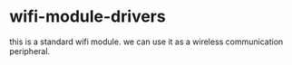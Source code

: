 # wifi-module-drivers 
this is a standard wifi module. we can use it as a wireless communication peripheral.
